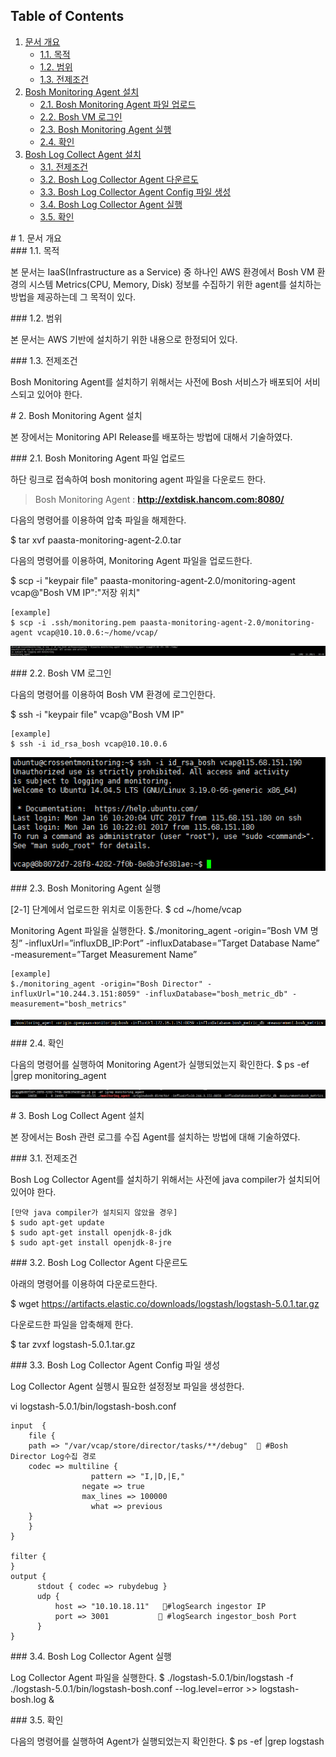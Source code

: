 ## Table of Contents
1. [문서 개요](#1)
     * [1.1. 목적](#2)
     * [1.2. 범위](#3)
     * [1.3. 전제조건](#4)
2. [Bosh Monitoring Agent 설치](#5)
     * [2.1.  Bosh Monitoring Agent 파일 업로드](#6)
     * [2.2.  Bosh VM 로그인](#7)
     * [2.3.  Bosh Monitoring Agent 실행](#8)
     * [2.4.  확인](#9)
3. [Bosh Log Collect Agent 설치](#10)
     * [3.1.  전제조건](#11)
     * [3.2.  Bosh Log Collector Agent 다운르도](#12)
     * [3.3.  Bosh Log Collector Agent Config 파일 생성](#13)
     * [3.4.  Bosh Log Collector Agent 실행](#14)     
     * [3.5.  확인](#15)

<div id='1'></div>
# 1. 문서 개요

<div id='2'></div>
### 1.1. 목적
      
본 문서는 IaaS(Infrastructure as a Service) 중 하나인 AWS 환경에서 Bosh VM 환경의 시스템 Metrics(CPU, Memory, Disk) 정보를 수집하기 위한 agent를  설치하는 방법을 제공하는데 그 목적이 있다.

<div id='3'></div>
### 1.2. 범위
      
본 문서는 AWS 기반에 설치하기 위한 내용으로 한정되어 있다.

<div id='4'></div>
### 1.3. 전제조건
      
Bosh Monitoring Agent를 설치하기 위해서는 사전에 Bosh 서비스가 배포되어 서비스되고 있어야 한다.

<div id='5'></div>
# 2.  Bosh Monitoring Agent 설치

본 장에서는 Monitoring API Release를 배포하는 방법에 대해서 기술하였다.

<div id='6'></div>
### 2.1.  Bosh Monitoring Agent 파일 업로드 

하단 링크로 접속하여 bosh monitoring agent 파일을 다운로드 한다. 

>Bosh Monitoring Agent : **<http://extdisk.hancom.com:8080/>**

다음의 명령어를 이용하여 압축 파일을 해제한다.

$ tar xvf paasta-monitoring-agent-2.0.tar

다음의 명령어를 이용하여, Monitoring Agent 파일을 업로드한다.

$ scp -i "keypair file" paasta-monitoring-agent-2.0/monitoring-agent vcap@"Bosh VM IP":"저장 위치"

```
[example]
$ scp -i .ssh/monitoring.pem paasta-monitoring-agent-2.0/monitoring-agent vcap@10.10.0.6:~/home/vcap/
```

<kbd>![2-1-1]</kbd>

<div id='7'></div>
### 2.2.  Bosh VM 로그인

다음의 명령어를 이용하여 Bosh VM 환경에 로그인한다.

$ ssh -i "keypair file" vcap@"Bosh VM IP"

```
[example]
$ ssh -i id_rsa_bosh vcap@10.10.0.6
```

<kbd>![2-2-1]</kbd>

<div id='8'></div>
### 2.3.  Bosh Monitoring Agent 실행

[2-1] 단계에서 업로드한 위치로 이동한다.
$ cd ~/home/vcap

Monitoring Agent 파일을 실행한다.
$./monitoring_agent -origin=”Bosh VM 명칭” -influxUrl=”influxDB_IP:Port” -influxDatabase=”Target Database Name” -measurement=”Target Measurement Name”

```
[example]
$./monitoring_agent -origin="Bosh Director" -influxUrl="10.244.3.151:8059" -influxDatabase="bosh_metric_db" -measurement="bosh_metrics"
```

<kbd>![2-3-1]</kbd>


<div id='9'></div>
### 2.4.  확인

다음의 명령어를 실행하여 Monitoring Agent가 실행되었는지 확인한다.
$ ps -ef |grep monitoring_agent

<kbd>![2-4-1]</kbd>

<div id='10'></div>
# 3.  Bosh Log Collect Agent 설치

본 장에서는 Bosh 관련 로그를 수집 Agent를 설치하는 방법에 대해 기술하였다.


<div id='11'></div>
### 3.1. 전제조건
      
Bosh Log Collector Agent를 설치하기 위해서는 사전에 java compiler가 설치되어 있어야 한다.

```
[만약 java compiler가 설치되지 않았을 경우]
$ sudo apt-get update
$ sudo apt-get install openjdk-8-jdk
$ sudo apt-get install openjdk-8-jre
```

<div id='12'></div>
### 3.2.  Bosh Log Collector Agent 다운르도

아래의 명령어를 이용하여 다운로드한다.

$ wget https://artifacts.elastic.co/downloads/logstash/logstash-5.0.1.tar.gz

다운로드한 파일을 압축해제 한다.

$ tar zvxf logstash-5.0.1.tar.gz

<div id='13'></div>
### 3.3.  Bosh Log Collector Agent Config 파일 생성

Log Collector Agent 실행시 필요한 설정정보 파일을 생성한다.

vi logstash-5.0.1/bin/logstash-bosh.conf

```
input  {
	file {
  	path => "/var/vcap/store/director/tasks/**/debug"   #Bosh Director Log수집 경로
   	codec => multiline {
    	          pattern => "I,|D,|E,"
      	        negate => true
                max_lines => 100000
        	      what => previous
   	}
	}
}

filter {
}
output {
      stdout { codec => rubydebug }
      udp {
          host => "10.10.18.11"   #logSearch ingestor IP
          port => 3001            #logSearch ingestor_bosh Port
      }
}
```

<div id='14'></div>
### 3.4.  Bosh Log Collector Agent 실행

Log Collector Agent 파일을 실행한다.
$ ./logstash-5.0.1/bin/logstash -f ./logstash-5.0.1/bin/logstash-bosh.conf --log.level=error >> logstash-bosh.log &


<div id='15'></div>
### 3.5.  확인

다음의 명령어를 실행하여 Agent가 실행되었는지 확인한다.
$ ps -ef |grep logstash


[2-1-1]:images/monitoring-agent/2-1-1.png
[2-2-1]:images/monitoring-agent/2-2-1.png
[2-3-1]:images/monitoring-agent/2-3-1.png
[2-4-1]:images/monitoring-agent/2-4-1.png

